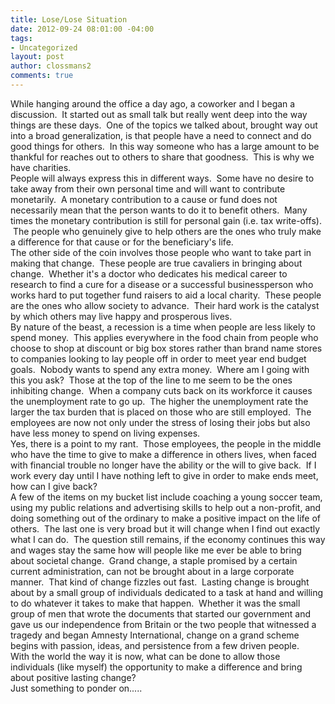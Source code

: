 ```yaml
---
title: Lose/Lose Situation
date: 2012-09-24 08:01:00 -04:00
tags:
- Uncategorized
layout: post
author: clossmans2
comments: true
---
```


<div><a href="http://sethclossman.com/blog/wp-content/uploads/2012/09/callcenter-72-03s.jpg"><img src="http://sethclossman.com/blog/wp-content/uploads/2012/09/callcenter-72-03s.jpg?w=300" alt="" border="0" /></a></div>
<div></div>
<div>While hanging around the office a day ago, a coworker and I began a discussion.  It started out as small talk but really went deep into the way things are these days.  One of the topics we talked about, brought way out into a broad generalization, is that people have a need to connect and do good things for others.  In this way someone who has a large amount to be thankful for reaches out to others to share that goodness.  This is why we have charities.</div>
<div></div>
<div>People will always express this in different ways.  Some have no desire to take away from their own personal time and will want to contribute monetarily.  A monetary contribution to a cause or fund does not necessarily mean that the person wants to do it to benefit others.  Many times the monetary contribution is still for personal gain (i.e. tax write-offs).  The people who genuinely give to help others are the ones who truly make a difference for that cause or for the beneficiary's life.</div>
<div>
<a href="http://sethclossman.files.wordpress.com/2012/09/2-sides-of-the-coin.jpg"><img src="http://sethclossman.files.wordpress.com/2012/09/2-sides-of-the-coin.jpg?w=300" alt="" border="0" /></a></div>
<div>The other side of the coin involves those people who want to take part in making that change.  These people are true cavaliers in bringing about change.  Whether it's a doctor who dedicates his medical career to research to find a cure for a disease or a successful businessperson who works hard to put together fund raisers to aid a local charity.  These people are the ones who allow society to advance.  Their hard work is the catalyst by which others may live happy and prosperous lives.</div>
<div></div>
<div>By nature of the beast, a recession is a time when people are less likely to spend money.  This applies everywhere in the food chain from people who choose to shop at discount or big box stores rather than brand name stores to companies looking to lay people off in order to meet year end budget goals.  Nobody wants to spend any extra money.  Where am I going with this you ask?  Those at the top of the line to me seem to be the ones inhibiting change.  When a company cuts back on its workforce it causes the unemployment rate to go up.  The higher the unemployment rate the larger the tax burden that is placed on those who are still employed.  The employees are now not only under the stress of losing their jobs but also have less money to spend on living expenses.</div>
<div></div>
<div>
<a href="http://sethclossman.files.wordpress.com/2012/09/walmart-store.jpg"><img src="http://sethclossman.files.wordpress.com/2012/09/walmart-store.jpg?w=300" alt="" border="0" /></a></div>
<div>Yes, there is a point to my rant.  Those employees, the people in the middle who have the time to give to make a difference in others lives, when faced with financial trouble no longer have the ability or the will to give back.  If I work every day until I have nothing left to give in order to make ends meet, how can I give back?</div>
<div></div>
<div>A few of the items on my bucket list include coaching a young soccer team, using my public relations and advertising skills to help out a non-profit, and doing something out of the ordinary to make a positive impact on the life of others.  The last one is very broad but it will change when I find out exactly what I can do.  The question still remains, if the economy continues this way and wages stay the same how will people like me ever be able to bring about societal change.  Grand change, a staple promised by a certain current administration, can not be brought about in a large corporate manner.  That kind of change fizzles out fast.  Lasting change is brought about by a small group of individuals dedicated to a task at hand and willing to do whatever it takes to make that happen.  Whether it was the small group of men that wrote the documents that started our government and gave us our independence from Britain or the two people that witnessed a tragedy and began Amnesty International, change on a grand scheme begins with passion, ideas, and persistence from a few driven people.</div>
<div><a href="http://sethclossman.com/blog/wp-content/uploads/2012/09/earthlights.jpg"><img src="http://sethclossman.com/blog/wp-content/uploads/2012/09/earthlights.jpg?w=300" alt="" border="0" /></a></div>
<div>With the world the way it is now, what can be done to allow those individuals (like myself) the opportunity to make a difference and bring about positive lasting change?</div>
<div>
Just something to ponder on.....</div>
